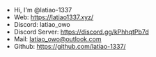 - Hi, I'm @latiao-1337  
- Web: https://latiao1337.xyz/  
- Discord: latiao_owo  
- Discord Server: https://discord.gg/kPhhqtPb7d  
- Mail: latiao_owo@outlook.com  
- Github: https://github.com/latiao-1337/  
